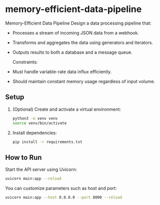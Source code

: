 # memory-efficient-data-pipeline

Memory-Efficient Data Pipeline Design a data processing pipeline that:

- Processes a stream of incoming JSON data from a webhook.
- Transforms and aggregates the data using generators and iterators.
- Outputs results to both a database and a message queue.

  Constraints:

- Must handle variable-rate data influx efficiently.
- Should maintain constant memory usage regardless of input volume.

## Setup

1. (Optional) Create and activate a virtual environment:

   ```bash
   python3 -m venv venv
   source venv/bin/activate
   ```

2. Install dependencies:
   ```bash
   pip install -r requirements.txt
   ```

## How to Run

Start the API server using Uvicorn:

```bash
uvicorn main:app --reload
```

You can customize parameters such as host and port:

```bash
uvicorn main:app --host 0.0.0.0 --port 8000 --reload
```
